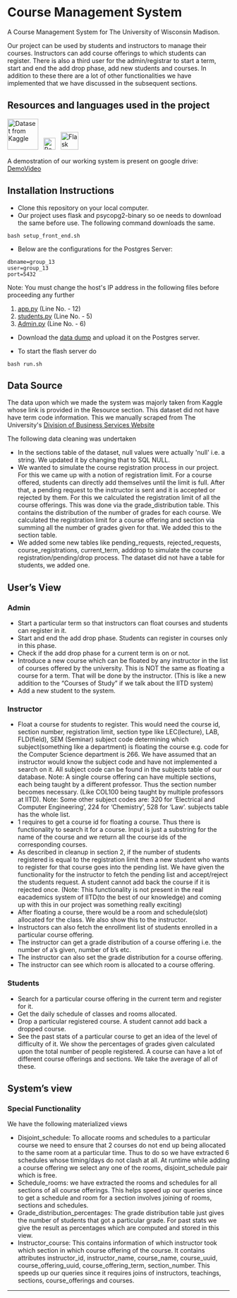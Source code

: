 
# Course Management System
A Course Management System for The University of Wisconsin Madison.

Our project can be used by students and instructors to manage their courses. Instructors can add course offerings to which students can register. There is also a third user for the admin/registrar to start a term, start and end the add drop phase, add new students and courses. In addition to these there are a lot of other functionalities we have implemented that we have discussed in the subsequent sections.


## Resources and languages used in the project

[<img alt="Dataset from Kaggle" title="Kaggle Dataset Link" width="70px" src="https://www.kaggle.com/static/images/site-logo.png" />][datasetURL] &nbsp; <img alt="PostgreSQL was used in the backend" title="PostgreSQL as Backend" width="27px" src="https://www.postgresql.org/media/img/about/press/elephant.png" /> &nbsp; <img alt="Flask application framework was used" title="Flask Application Framework" width="40px" src="https://external-content.duckduckgo.com/iu/?u=https%3A%2F%2Fcms-assets.tutsplus.com%2Fuploads%2Fusers%2F30%2Fposts%2F16037%2Fpreview_image%2Fflask.png&f=1&nofb=1" />

A demostration of our working system is present on google drive: [DemoVideo] 


## Installation Instructions

- Clone this repository on your local computer.
- Our project uses flask and psycopg2-binary so oe needs to download the same before use. The following command downloads the same.
```
bash setup_front_end.sh
```
- Below are the configurations for the Postgres Server:
```
dbname=group_13
user=group_13
port=5432
```
Note: You must change the host's IP address in the following files before proceeding any further
1. [app.py](https://github.com/JaiJaveria/Course_Management_System/blob/main/app.py) (Line No. - 12)
2. [students.py](https://github.com/JaiJaveria/Course_Management_System/blob/main/students.py) (Line No. - 5)
3. [Admin.py](https://github.com/JaiJaveria/Course_Management_System/blob/main/Admin.py) (Line No. - 6)
- Download the [data dump](https://drive.google.com/drive/folders/1HDx3uShbgdi1MJdjkv7QZJDr8yh0lLM7?usp=sharing) and upload it on the Postgres server.

- To start the flash server do
```
bash run.sh
```
## Data Source
The data upon which we made the system was majorly taken from Kaggle whose link is provided in the Resource section. This dataset did not have have term code information. This we manually scraped from The University's [Division of Business Services Website]

The following data cleaning was undertaken
- In the sections table of the dataset, null values were actually 'null' i.e. a string. We updated it by changing that to SQL NULL.
- We wanted to simulate the course registration process in our project. For this we came up with a notion of registration limit. For a course offered, students can directly add themselves until the limit is full. After that, a pending request to the instructor is sent and it is accepted or rejected by them. For this we calculated the registration limit of all the course offerings. This was done via the grade_distribution table. This contains the distribution of the number of grades for each course. We calculated the registration limit for a course offering and section via summing all the number of grades given for that. We added this to the section table.
- We added some new tables like pending_requests, rejected_requests, course_registrations, current_term, adddrop  to simulate the course registration/pending/drop process. The dataset did not have a table for students, we added one.

## User’s View
### Admin
- Start a particular term so that instructors can float courses and students can register in it.
- Start and end the add drop phase. Students can register in courses only in this phase.
- Check if the add drop phase for a current term is on or not.
- Introduce a new course which can be floated by any instructor in the list of courses offered by the university. This is NOT the same as floating a course for a term. That will be done by the instructor. (This is like a new addition to the “Courses of Study” if we talk about the IITD system)
- Add a new student to the system.

### Instructor
- Float a course for students to register. This would need the course id, section number, registration limit, section type like LEC(lecture), LAB, FLD(field), SEM (Seminar) subject code determining which subject(something like a department) is floating the course e.g. code for the Computer Science department is 266. We have assumed that an instructor would know the subject code and have not implemented a search on it. All subject code can be found in the subjects table of our database. Note: A single course offering can have multiple sections, each being taught by a different professor. Thus the section number becomes necessary. (Like COL100 being taught by multiple professors at IITD). Note: Some other subject codes are: 320 for ‘Electrical and Computer Engineering’, 224 for ‘Chemistry’, 528 for ‘Law’. subjects table has the whole list.
- 1 requires to get a course id for floating a course. Thus there is functionality to search it for a course. Input is just a substring for the name of the course and we return all the course ids of the corresponding courses.
- As described in cleanup in section 2, if the number of students registered is equal to the registration limit then a new student who wants to register for that course goes into the pending list. We have given the functionality for the instructor to fetch the pending list and accept/reject the students request. A student cannot add back the course if it is rejected once. (Note: This functionality is not present in the real eacademics system of IITD(to the best of our knowledge) and coming up with this in our project was something really exciting)
- After floating a course, there would be a room and schedule(slot) allocated for the class. We also show this to the instructor.
- Instructors can also fetch the enrollment list of students enrolled in a particular course offering.
- The instructor can get a grade distribution of a course offering i.e. the number of a’s given, number of b’s etc.
- The instructor can also set the grade distribution for a course offering.
- The instructor can see which room is allocated to a course offering.

### Students
- Search for a particular course offering in the current term and register for it.
- Get the daily schedule of classes and rooms allocated.
- Drop a particular registered course. A student cannot add back a dropped course.
- See the past stats of a particular course to get an idea of the level of difficulty of it. We show the percentages of grades given calculated upon the total number of people registered. A course can have a lot of different course offerings and sections. We take the average of all of these.

## System’s view
### Special Functionality
We have the following materialized views  
- Disjoint_schedule: To allocate rooms and schedules to a particular course we need to ensure that 2 courses do not end up being allocated to the same room at a particular time. Thus to do so we have extracted 6 schedules whose timing/days do not clash at all. At runtime while adding a course offering we select any one of the rooms, disjoint_schedule pair which is free.
- Schedule_rooms: we have extracted the rooms and schedules for all sections of all course offerings. This helps speed up our queries since to get a schedule and room for a section involves joining of rooms, sections and schedules.
- Grade_distribution_percentages: The grade distribution table just gives the number of students that got a particular grade. For past stats we give the result as percentages which are computed and stored in this view.
- Instructor_course: This contains information of which instructor took which section in which course offering of the course. It contains attributes instructor_id, instructor_name, course_name, course_uuid, course_offering_uuid, course_offering_term, section_number. This speeds up our queries since it requires joins of instructors, teachings, sections, course_offerings and courses.

---
[datasetURL]:  https://www.kaggle.com/Madgrades/uw-madison-courses
[DemoVideo]: https://drive.google.com/file/d/1mJKFb27aCpLbkgED3ENUNf29iWzZXxPC/view?usp=sharing
[Division of Business Services Website]: https://businessservices.wisc.edu/making-payments/charge-to-a-students-account/term-codes/
